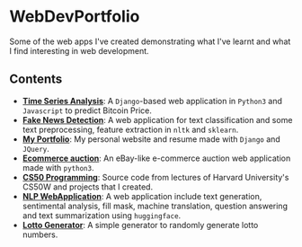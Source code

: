 # WebDevPortfolio
Some of the web apps I've created demonstrating what I've learnt and what I find interesting in web development.

## Contents
* __[Time Series Analysis](https://github.com/fangyiyu/Time_Series_Analysis/tree/master/TIme_Series_Analysis)__: A ```Django```-based web application in ```Python3``` and ```Javascript``` to predict Bitcoin Price.
* __[Fake News Detection](https://github.com/fangyiyu/Fake_News_Detection)__: A web application for text classification and some text preprocessing, feature extraction in ```nltk``` and ```sklearn```.  
* __[My Portfolio](https://github.com/fangyiyu/Personal_website)__: My personal website and resume made with ```Django``` and ```JQuery```. 
* __[Ecommerce auction](https://github.com/fangyiyu/ecommerce_web_application)__: An eBay-like e-commerce auction web application made with ```python3```.  
* __[CS50 Programming](https://github.com/fangyiyu/CS50_web_programming)__: Source code from lectures of Harvard University's CS50W and projects that I created.  
* __[NLP WebApplication](https://github.com/fangyiyu/NLP_WebApplication/tree/b25d024efb4fd5a6f3f4f435073da3e8d0b0c132)__: A web application include text generation, sentimental analysis, fill mask, machine translation, question answering and text summarization using ```huggingface```.  
* __[Lotto Generator](https://github.com/fangyiyu/Lotto_Generator/tree/main/Lotto_Generator)__: A simple generator to randomly generate lotto numbers.  
